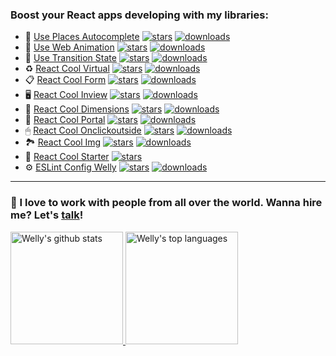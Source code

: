 ### Boost your React apps developing with my libraries:

- 📍 [Use Places Autocomplete](https://github.com/wellyshen/use-places-autocomplete) [![stars](https://img.shields.io/github/stars/wellyshen/use-places-autocomplete?style=flat-square)](https://github.com/wellyshen/use-places-autocomplete/stargazers) [![downloads](https://img.shields.io/npm/dt/use-places-autocomplete?style=flat-square)](https://www.npmjs.com/package/use-places-autocomplete)
- 🍿 [Use Web Animation](https://github.com/wellyshen/use-web-animations) [![stars](https://img.shields.io/github/stars/wellyshen/use-web-animations?style=flat-square)](https://github.com/wellyshen/use-web-animations/stargazers) [![downloads](https://img.shields.io/npm/dt/@wellyshen/use-web-animations?style=flat-square)](https://www.npmjs.com/package/@wellyshen/use-web-animations)
- 👟 [Use Transition State](https://github.com/wellyshen/use-transition-state) [![stars](https://img.shields.io/github/stars/wellyshen/use-transition-state?style=flat-square)](https://github.com/wellyshen/use-transition-state/stargazers) [![downloads](https://img.shields.io/npm/dt/use-transition-state?style=flat-square)](https://www.npmjs.com/package/use-transition-state)
- ♻️ [React Cool Virtual](https://github.com/wellyshen/react-cool-virtual) [![stars](https://img.shields.io/github/stars/wellyshen/react-cool-virtual?style=flat-square)](https://github.com/wellyshen/react-cool-virtual/stargazers) [![downloads](https://img.shields.io/npm/dt/react-cool-virtual?style=flat-square)](https://www.npmjs.com/package/react-cool-virtual)
- 📋 [React Cool Form](https://github.com/wellyshen/react-cool-form) [![stars](https://img.shields.io/github/stars/wellyshen/react-cool-form?style=flat-square)](https://github.com/wellyshen/react-cool-form/stargazers) [![downloads](https://img.shields.io/npm/dt/react-cool-form?style=flat-square)](https://www.npmjs.com/package/react-cool-form)
- 🖥️ [React Cool Inview](https://github.com/wellyshen/react-cool-inview) [![stars](https://img.shields.io/github/stars/wellyshen/react-cool-inview?style=flat-square)](https://github.com/wellyshen/react-cool-inview/stargazers) [![downloads](https://img.shields.io/npm/dt/react-cool-inview?style=flat-square)](https://www.npmjs.com/package/react-cool-inview)
- 📏 [React Cool Dimensions](https://github.com/wellyshen/react-cool-dimensions) [![stars](https://img.shields.io/github/stars/wellyshen/react-cool-dimensions?style=flat-square)](https://github.com/wellyshen/react-cool-dimensions/stargazers) [![downloads](https://img.shields.io/npm/dt/react-cool-dimensions?style=flat-square)](https://www.npmjs.com/package/react-cool-dimensions)
- 🍒 [React Cool Portal](https://github.com/wellyshen/react-cool-portal) [![stars](https://img.shields.io/github/stars/wellyshen/react-cool-portal?style=flat-square)](https://github.com/wellyshen/react-cool-portal/stargazers) [![downloads](https://img.shields.io/npm/dt/react-cool-portal?style=flat-square)](https://www.npmjs.com/package/react-cool-portal)
- 🖱 [React Cool Onclickoutside](https://github.com/wellyshen/react-cool-onclickoutside) [![stars](https://img.shields.io/github/stars/wellyshen/react-cool-onclickoutside?style=flat-square)](https://github.com/wellyshen/react-cool-onclickoutside/stargazers) [![downloads](https://img.shields.io/npm/dt/react-cool-onclickoutside?style=flat-square)](https://www.npmjs.com/package/react-cool-onclickoutside)
- 🏞 [React Cool Img](https://github.com/wellyshen/react-cool-img) [![stars](https://img.shields.io/github/stars/wellyshen/react-cool-img?style=flat-square)](https://github.com/wellyshen/react-cool-img/stargazers) [![downloads](https://img.shields.io/npm/dt/react-cool-img?style=flat-square)](https://www.npmjs.com/package/react-cool-img)
- 🐣 [React Cool Starter](https://github.com/wellyshen/react-cool-starter) [![stars](https://img.shields.io/github/stars/wellyshen/react-cool-starter?style=flat-square)](https://github.com/wellyshen/react-cool-starter/stargazers)
- ⚙️ [ESLint Config Welly](https://github.com/wellyshen/eslint-config-welly) [![stars](https://img.shields.io/github/stars/wellyshen/eslint-config-welly?style=flat-square)](https://github.com/wellyshen/eslint-config-welly/stargazers) [![downloads](https://img.shields.io/npm/dt/eslint-config-welly?style=flat-square)](https://www.npmjs.com/package/eslint-config-welly)


---

### 🤩 I love to work with people from all over the world. Wanna hire me? Let's [talk](https://www.linkedin.com/in/welly-shen-8b43287a)!

<a href="https://www.linkedin.com/in/welly-shen-8b43287a">
  <img height="180rem" src="https://github-readme-stats.vercel.app/api?username=wellyshen&show_icons=true&theme=react" alt="Welly's github stats" />
  <img height="180rem" src="https://github-readme-stats.vercel.app/api/top-langs/?username=wellyshen&layout=compact&theme=react" alt="Welly's top languages" />
</a>

